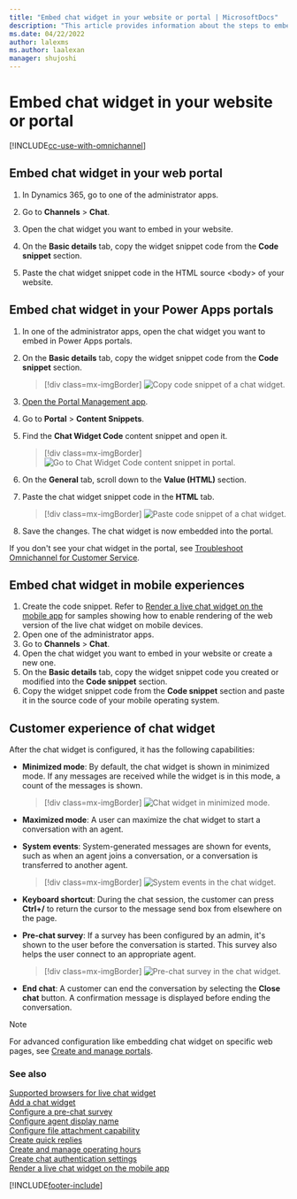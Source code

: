 ```yaml
---
title: "Embed chat widget in your website or portal | MicrosoftDocs"
description: "This article provides information about the steps to embed a chat widget in your website or Power Apps portal."
ms.date: 04/22/2022
author: lalexms
ms.author: laalexan
manager: shujoshi
---
```


# Embed chat widget in your website or portal

[!INCLUDE[cc-use-with-omnichannel](../includes/cc-use-with-omnichannel.md)]

## Embed chat widget in your web portal


1. In Dynamics 365, go to one of the administrator apps.

1. Go to **Channels** &gt; **Chat**.

1. Open the chat widget you want to embed in your website.

1. On the **Basic details** tab, copy the widget snippet code from the **Code snippet** section.

1. Paste the chat widget snippet code in the HTML source \<body\> of your website.

## Embed chat widget in your Power Apps portals


1. In one of the administrator apps, open the chat widget you want to embed in Power Apps portals.

1. On the **Basic details** tab, copy the widget snippet code from the **Code snippet** section.
    > [!div class=mx-imgBorder]
    > ![Copy code snippet of a chat widget.](media/chat-widget-snippet.png "Copy code snippet of a chat widget")

1. [Open the Portal Management app](/powerapps/maker/portals/configure/configure-portal).

1. Go to **Portal** > **Content Snippets**.

1. Find the **Chat Widget Code** content snippet and open it.
    > [!div class=mx-imgBorder]
    > ![Go to Chat Widget Code content snippet in portal.](media/portal-content-snippet.png "Go to Chat Widget Code content snippet in portal")

1. On the **General** tab, scroll down to the **Value (HTML)** section.

1. Paste the chat widget snippet code in the **HTML** tab.
    >[!div class=mx-imgBorder]
    > ![Paste code snippet of a chat widget.](media/paste-snippet.png "Paste code snippet of a chat widget")

1. Save the changes. The chat widget is now embedded into the portal.

If you don't see your chat widget in the portal, see [Troubleshoot Omnichannel for Customer Service](troubleshoot-omnichannel-customer-service.md).

## Embed chat widget in mobile experiences


1. Create the code snippet. Refer to [Render a live chat widget on the mobile app](render-live-chat-widget-mobile.md) for samples showing how to enable rendering of the web version of the live chat widget on mobile devices.
2. Open one of the administrator apps.
3. Go to **Channels** &gt; **Chat**.
4. Open the chat widget you want to embed in your website or create a new one.
5. On the **Basic details** tab, copy the widget snippet code you created or modified into the **Code snippet** section.
6. Copy the widget snippet code from the **Code snippet** section and paste it in the source code of your mobile operating system.

## Customer experience of chat widget

After the chat widget is configured, it has the following capabilities:

- **Minimized mode**: By default, the chat widget is shown in minimized mode. If any messages are received while the widget is in this mode, a count of the messages is shown.

    > [!div class=mx-imgBorder]
    > ![Chat widget in minimized mode.](media/oc-chat-widget-minimized-mode.png "Chat widget in minimized mode")

- **Maximized mode**: A user can maximize the chat widget to start a conversation with an agent.

- **System events**: System-generated messages are shown for events, such as when an agent joins a conversation, or a conversation is transferred to another agent.

    > [!div class=mx-imgBorder]
    > ![System events in the chat widget.](media/chat-widget-system-events.png "System events in the chat widget")

- **Keyboard shortcut**: During the chat session, the customer can press **Ctrl+/** to return the cursor to the message send box from elsewhere on the page.

- **Pre-chat survey**: If a survey has been configured by an admin, it's shown to the user before the conversation is started. This survey also helps the user connect to an appropriate agent.

    > [!div class=mx-imgBorder]
    > ![Pre-chat survey in the chat widget.](media/oc-chat-widget-pre-chat.png "Pre-chat survey in the chat widget")

- **End chat**: A customer can end the conversation by selecting the **Close chat** button. A confirmation message is displayed before ending the conversation.

> [!NOTE]
> For advanced configuration like embedding chat widget on specific web pages, see [Create and manage portals](/powerapps/maker/portals/portal-templates).

### See also

[Supported browsers for live chat widget](system-requirements-omnichannel.md#browsers-for-chat)  
[Add a chat widget](add-chat-widget.md)  
[Configure a pre-chat survey](configure-pre-chat-survey.md)  
[Configure agent display name](agent-display-name.md)  
[Configure file attachment capability](configure-file-attachment.md)  
[Create quick replies](create-quick-replies.md)  
[Create and manage operating hours](create-operating-hours.md)  
[Create chat authentication settings](create-chat-auth-settings.md)  
[Render a live chat widget on the mobile app](render-live-chat-widget-mobile.md)  

[!INCLUDE[footer-include](../includes/footer-banner.md)]

